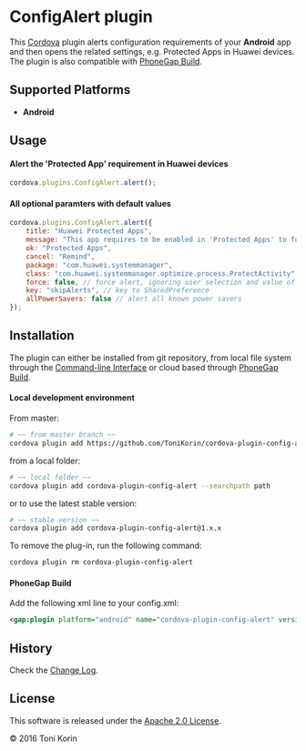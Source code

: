 # ConfigAlert plugin #
This [Cordova][cordova] plugin alerts configuration requirements of your __Android__ app and then opens the related settings, e.g. Protected Apps in Huawei devices. The plugin is also compatible with [PhoneGap Build][PGB].

## Supported Platforms ##
- __Android__

## Usage ##

#### Alert the 'Protected App' requirement in Huawei devices  ####
```javascript
cordova.plugins.ConfigAlert.alert();
```
#### All optional paramters with default values ####
```javascript
cordova.plugins.ConfigAlert.alert({
    title: "Huawei Protected Apps",
    message: "This app requires to be enabled in 'Protected Apps' to function properly.",
    ok: "Protected Apps",
    cancel: "Remind",
    package: "com.huawei.systemmanager",
    class: "com.huawei.systemmanager.optimize.process.ProtectActivity",
    force: false, // force alert, ignoring user selection and value of SharedPreference
    key: "skipAlerts", // key to SharedPreference
    allPowerSavers: false // alert all known power savers 
});
```

## Installation ##
The plugin can either be installed from git repository, from local file system through the [Command-line Interface][CLI] or cloud based through [PhoneGap Build][PGB].

#### Local development environment ####
From master:
```bash
# ~~ from master branch ~~
cordova plugin add https://github.com/ToniKorin/cordova-plugin-config-alert.git
```
from a local folder:
```bash
# ~~ local folder ~~
cordova plugin add cordova-plugin-config-alert --searchpath path
```
or to use the latest stable version:
```bash
# ~~ stable version ~~
cordova plugin add cordova-plugin-config-alert@1.x.x
```

To remove the plug-in, run the following command:
```bash
cordova plugin rm cordova-plugin-config-alert
```

#### PhoneGap Build ####
Add the following xml line to your config.xml:
```xml
<gap:plugin platform="android" name="cordova-plugin-config-alert" version="1.x.x" source="npm"/>
```

## History ##
Check the [Change Log][changelog].

## License ##

This software is released under the [Apache 2.0 License][apache2_license].

© 2016 Toni Korin

[cordova]: https://cordova.apache.org
[CLI]: http://cordova.apache.org/docs/en/edge/guide_cli_index.md.html#The%20Command-line%20Interface
[PGB]: http://docs.build.phonegap.com/en_US/index.html
[PGB_plugin]: https://build.phonegap.com/plugins/490
[changelog]: https://github.com/ToniKorin/cordova-plugin-config-alert/blob/master/CHANGELOG.md
[apache2_license]: http://opensource.org/licenses/Apache-2.0